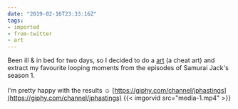 ```yaml
---
date: "2019-02-16T23:33:16Z"
tags:
- imported
- from-twitter
- art
---
```

Been ill &amp; in bed for two days, so I decided to do a [art](/tags/art) \(a cheat art) and extract my favourite looping moments from the episodes of Samurai Jack's season 1.\
\
I'm pretty happy with the results ☺️ [https://giphy.com/channel/jphastings](https://giphy.com/channel/jphastings) {{< imgorvid src="media-1.mp4" >}}
